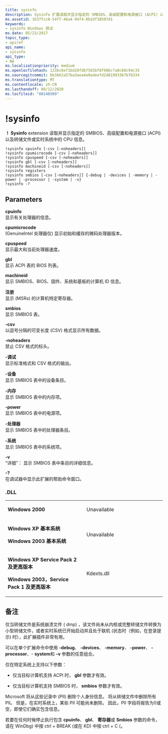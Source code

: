 ```yaml
---
title: sysinfo
description: Sysinfo 扩展读取并显示指定的 SMBIOS、高级配置和电源接口 (ACPI) 以及转储文件或实时系统中的 CPU 信息。
ms.assetid: 1637fcc8-54ff-46a4-94f4-0b2df38507d1
keywords:
- sysinfo Windows 调试
ms.date: 05/23/2017
topic_type:
- apiref
api_name:
- sysinfo
api_type:
- NA
ms.localizationpriority: medium
ms.openlocfilehash: 133bc6ef1bd20fdb7583bf8f986cfa8c60c94c35
ms.sourcegitcommit: bb3b62a57ba3aea4a0adeefd2d81993367b7b334
ms.translationtype: MT
ms.contentlocale: zh-CN
ms.lasthandoff: 08/12/2020
ms.locfileid: "88148509"
---
```

# <a name="sysinfo"></a>!sysinfo


**！ Sysinfo** extension 读取并显示指定的 SMBIOS、高级配置和电源接口 (ACPI) 以及转储文件或实时系统中的 CPU 信息。

```dbgcmd
!sysinfo cpuinfo [-csv [-noheaders]]
!sysinfo cpumicrocode [-csv [-noheaders]]
!sysinfo cpuspeed [-csv [-noheaders]]
!sysinfo gbl [-csv [-noheaders]]
!sysinfo machineid [-csv [-noheaders]]
!sysinfo registers
!sysinfo smbios [-csv [-noheaders]] {-debug | -devices | -memory | -power | -processor | -system | -v} 
!sysinfo -?
```

## <a name="span-idparametersspanspan-idparametersspanspan-idparametersspanparameters"></a><span id="Parameters"></span><span id="parameters"></span><span id="PARAMETERS"></span>Parameters


<span id="_______cpuinfo______"></span><span id="_______CPUINFO______"></span>**cpuinfo**   
显示有关处理器的信息。

<span id="_______cpumicrocode______"></span><span id="_______CPUMICROCODE______"></span>**cpumicrocode**   
 (GenuineIntel 处理器仅) 显示初始和缓存的微码处理器版本。

<span id="_______cpuspeed______"></span><span id="_______CPUSPEED______"></span>**cpuspeed**   
显示最大和当前处理器速度。

<span id="_______gbl______"></span><span id="_______GBL______"></span>**gbl**   
显示 ACPI 表的 BIOS 列表。

<span id="_______machineid______"></span><span id="_______MACHINEID______"></span>**machineid**   
显示 SMBIOS、BIOS、固件、系统和基板的计算机 ID 信息。

<span id="_______registers______"></span><span id="_______REGISTERS______"></span>**注册**   
显示 (MSRs) 的计算机特定寄存器。

<span id="_______smbios______"></span><span id="_______SMBIOS______"></span>**smbios**   
显示 SMBIOS 表。

<span id="_______-csv______"></span><span id="_______-CSV______"></span>**-csv**   
以逗号分隔的可变长度 (CSV) 格式显示所有数据。

<span id="_______-noheaders______"></span><span id="_______-NOHEADERS______"></span>**-noheaders**   
禁止 CSV 格式的标头。

<span id="_______-debug______"></span><span id="_______-DEBUG______"></span>**-调试**   
显示标准格式和 CSV 格式的输出。

<span id="_______-devices______"></span><span id="_______-DEVICES______"></span>**-设备**   
显示 SMBIOS 表中的设备条目。

<span id="_______-memory______"></span><span id="_______-MEMORY______"></span>**-内存**   
显示 SMBIOS 表中的内存项。

<span id="_______-power______"></span><span id="_______-POWER______"></span>**-power**   
显示 SMBIOS 表中的电源项。

<span id="_______-processor______"></span><span id="_______-PROCESSOR______"></span>**-处理器**   
显示 SMBIOS 表中的处理器条目。

<span id="_______-system______"></span><span id="_______-SYSTEM______"></span>**-系统**   
显示 SMBIOS 表中的系统项。

<span id="_______-v______"></span><span id="_______-V______"></span>**-v**   
“详细”： 显示 SMBIOS 表中条目的详细信息。

<span id="_______-_______"></span> **-?**   
在调试器中显示此扩展的帮助命令窗口。

### <a name="span-iddllspanspan-iddllspandll"></a><span id="DLL"></span><span id="dll"></span>.DLL

<table>
<colgroup>
<col width="50%" />
<col width="50%" />
</colgroup>
<tbody>
<tr class="odd">
<td align="left"><p><strong>Windows 2000</strong></p></td>
<td align="left"><p>Unavailable</p></td>
</tr>
<tr class="even">
<td align="left"><p><strong>Windows XP 基本系统</strong></p>
<p><strong>Windows 2003 基本系统</strong></p></td>
<td align="left"><p>Unavailable</p></td>
</tr>
<tr class="odd">
<td align="left"><p><strong>Windows XP Service Pack 2 及更高版本</strong></p>
<p><strong>Windows 2003，Service Pack 1 及更高版本</strong></p></td>
<td align="left"><p>Kdexts.dll</p></td>
</tr>
</tbody>
</table>

<a name="remarks"></a>备注
-------

仅当转储文件是系统崩溃文件 ( dmp) ，该文件尚未从内核或完整转储文件转换为小型转储文件，或者实时系统已开始启动并且处于联机 (状态时（例如，在登录提示) 时），此扩展插件非常有用。

可以在单个扩展命令中使用 **-debug**、 **-devices**、 **-memory**、 **-power**、 **-processor**、- **system**和 **-v** 参数的任意组合。

仅在特定系统上支持以下参数：

- 仅当目标计算机支持 ACPI 时， **gbl** 参数才有效。

- 仅当目标计算机支持 SMBIOS 时， **smbios** 参数才有效。

Microsoft 将从这些记录中 (PII) 删除个人身份信息。 将从转储文件中删除所有 PII。 但是，在实时系统上，某些 PII 可能尚未删除。 因此，PII 字段将报告为0或空，即使它们确实包含信息。

若要在任何时候停止执行包含 **cpuinfo**、 **gbl**、 **寄存器**或 **Smbios** 参数的命令，请在 WinDbg) 中按 ctrl + BREAK (或在 KD) 中按 ctrl + C (。
